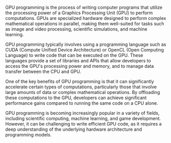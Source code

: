 GPU programming is the process of writing computer programs that utilize the processing power of a Graphics Processing Unit (GPU) to perform computations. GPUs are specialized hardware designed to perform complex mathematical operations in parallel, making them well-suited for tasks such as image and video processing, scientific simulations, and machine learning.

GPU programming typically involves using a programming language such as CUDA (Compute Unified Device Architecture) or OpenCL (Open Computing Language) to write code that can be executed on the GPU. These languages provide a set of libraries and APIs that allow developers to access the GPU's processing power and memory, and to manage data transfer between the CPU and GPU.

One of the key benefits of GPU programming is that it can significantly accelerate certain types of computations, particularly those that involve large amounts of data or complex mathematical operations. By offloading these computations to the GPU, developers can achieve significant performance gains compared to running the same code on a CPU alone.

GPU programming is becoming increasingly popular in a variety of fields, including scientific computing, machine learning, and game development. However, it can be challenging to write efficient GPU code, as it requires a deep understanding of the underlying hardware architecture and programming models.
